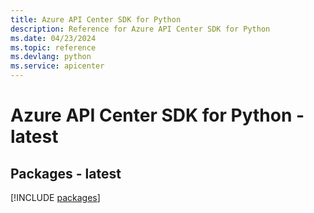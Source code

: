 ```yaml
---
title: Azure API Center SDK for Python
description: Reference for Azure API Center SDK for Python
ms.date: 04/23/2024
ms.topic: reference
ms.devlang: python
ms.service: apicenter
---
```

# Azure API Center SDK for Python - latest
## Packages - latest
[!INCLUDE [packages](api-center-index.md)]